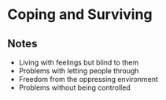 
# Coping and Surviving

## Notes

 - Living with feelings but blind to them
 - Problems with letting people through
 - Freedom from the oppressing environment
 - Problems without being controlled
